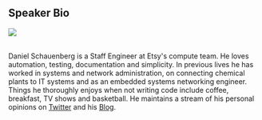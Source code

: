 ## Speaker Bio

<div style="text-align:left" markdown="1">
<img src="http://www.gravatar.com/avatar/89e0ad1229121f46047977ac547bd7b4.jpg?s=150" />
</div>

</br>

Daniel Schauenberg is a Staff Engineer at Etsy's compute team.  He loves
automation, testing, documentation and simplicity. In previous lives he has
worked in systems and network administration, on connecting chemical plants to
IT systems and as an embedded systems networking engineer. Things he
thoroughly enjoys when not writing code include coffee, breakfast, TV shows
and basketball. He maintains a stream of his personal opinions on
[Twitter][twitter] and his [Blog][blog].


[twitter]: https://twitter.com/mrtazz
[blog]: https://www.unwiredcouch.com

